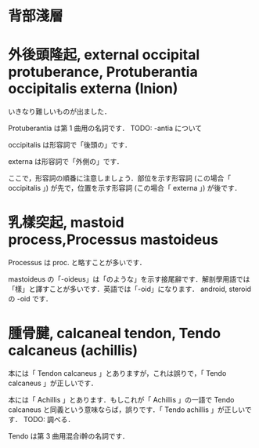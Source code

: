 背部淺層
===

# 外後頭隆起, external occipital protuberance, Protuberantia occipitalis externa (Inion)

いきなり難しいものが出ました．

Protuberantia は第 1 曲用の名詞です． TODO: -antia について

occipitalis は形容詞で「後頭の」です．

externa は形容詞で「外側の」です．

ここで，形容詞の順番に注意しましょう．部位を示す形容詞 (この場合「 occipitalis 」) が先で，位置を示す形容詞 (この場合「 externa 」) が後です．

# 乳樣突起, mastoid process,Processus mastoideus

Processus は proc. と略すことが多いです．

mastoideus の「-oideus」は「のような」を示す接尾辭です．解剖學用語では「樣」と譯すことが多いです．英語では「-oid」になります． android, steroid の -oid です．

# 腫骨腱, calcaneal tendon, Tendo calcaneus (achillis)

本には「 Tendon calcaneus 」とありますが，これは誤りで，「 Tendo calcaneus 」が正しいです．

本には「 Achillis 」とあります．もしこれが「 Achillis 」の一語で Tendo calcaneus と同義という意味ならば，誤りです．「 Tendo achillis 」が正しいです． TODO: 調べる．

Tendo は第 3 曲用混合i幹の名詞です．

